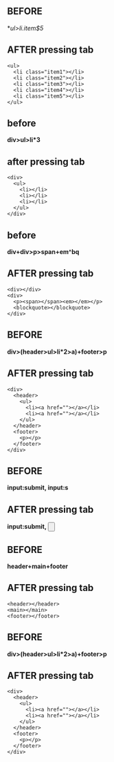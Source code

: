 ## BEFORE
**ul>li.item$*5**
## AFTER pressing tab
```
<ul>
  <li class="item1"></li>
  <li class="item2"></li>
  <li class="item3"></li>
  <li class="item4"></li>
  <li class="item5"></li>
</ul>
```
## before 
**div>ul>li*3** 
## after pressing tab
```
<div>
  <ul>
    <li></li>
    <li></li>
    <li></li>
  </ul>
</div>
```
## before 
**div+div>p>span+em^bq**

## AFTER pressing tab
```
<div></div>
<div>
  <p><span></span><em></em></p>
  <blockquote></blockquote>
</div>
```
## BEFORE
**div>(header>ul>li*2>a)+footer>p**

## AFTER pressing tab
```
<div>
  <header>
    <ul>
      <li><a href=""></a></li>
      <li><a href=""></a></li>
    </ul>
  </header>
  <footer>
    <p></p>
  </footer>
</div>
```
## BEFORE
**input:submit, input:s**
## AFTER pressing tab
**input:submit, <input type="submit" value="" />**
## BEFORE
**header+main+footer**

## AFTER pressing tab
```
<header></header>
<main></main>
<footer></footer>
```
## BEFORE
**div>(header>ul>li*2>a)+footer>p**

## AFTER pressing tab
```
<div>
  <header>
    <ul>
      <li><a href=""></a></li>
      <li><a href=""></a></li>
    </ul>
  </header>
  <footer>
    <p></p>
  </footer>
</div>
```


